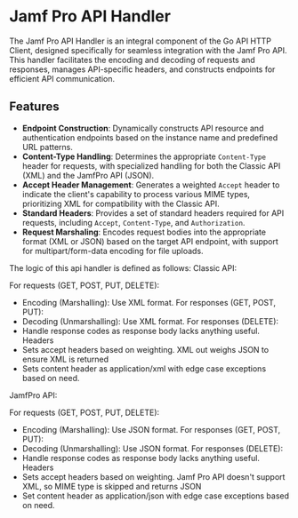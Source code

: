 # Jamf Pro API Handler

The Jamf Pro API Handler is an integral component of the Go API HTTP Client, designed specifically for seamless integration with the Jamf Pro API. This handler facilitates the encoding and decoding of requests and responses, manages API-specific headers, and constructs endpoints for efficient API communication.

## Features

- **Endpoint Construction**: Dynamically constructs API resource and authentication endpoints based on the instance name and predefined URL patterns.
- **Content-Type Handling**: Determines the appropriate `Content-Type` header for requests, with specialized handling for both the Classic API (XML) and the JamfPro API (JSON).
- **Accept Header Management**: Generates a weighted `Accept` header to indicate the client's capability to process various MIME types, prioritizing XML for compatibility with the Classic API.
- **Standard Headers**: Provides a set of standard headers required for API requests, including `Accept`, `Content-Type`, and `Authorization`.
- **Request Marshaling**: Encodes request bodies into the appropriate format (XML or JSON) based on the target API endpoint, with support for multipart/form-data encoding for file uploads.

The logic of this api handler is defined as follows:
Classic API:

For requests (GET, POST, PUT, DELETE):

- Encoding (Marshalling): Use XML format.
For responses (GET, POST, PUT):
- Decoding (Unmarshalling): Use XML format.
For responses (DELETE):
- Handle response codes as response body lacks anything useful.
Headers
- Sets accept headers based on weighting. XML out weighs JSON to ensure XML is returned
- Sets content header as application/xml with edge case exceptions based on need.

JamfPro API:

For requests (GET, POST, PUT, DELETE):

- Encoding (Marshalling): Use JSON format.
For responses (GET, POST, PUT):
- Decoding (Unmarshalling): Use JSON format.
For responses (DELETE):
- Handle response codes as response body lacks anything useful.
Headers
- Sets accept headers based on weighting. Jamf Pro API doesn't support XML, so MIME type is skipped and returns JSON
- Set content header as application/json with edge case exceptions based on need.